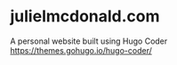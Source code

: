# julielmcdonald.com
A personal website built using Hugo Coder<br/>
https://themes.gohugo.io/hugo-coder/

